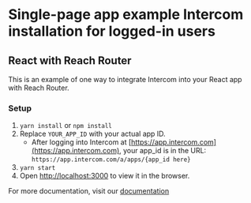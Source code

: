 # Single-page app example Intercom installation for logged-in users

## React with Reach Router

This is an example of one way to integrate Intercom into your React app with Reach Router.

### Setup

1. `yarn install` or `npm install`
1. Replace `YOUR_APP_ID` with your actual app ID.
   - After logging into Intercom at [https://app.intercom.com](https://app.intercom.com), your app_id is in the URL: `https://app.intercom.com/a/apps/{app_id here}`
1. `yarn start`
1. Open [http://localhost:3000](http://localhost:3000) to view it in the browser.

For more documentation, visit our [documentation](https://developers.intercom.com/installing-intercom/docs/basic-javascript#section-single-page-app)

